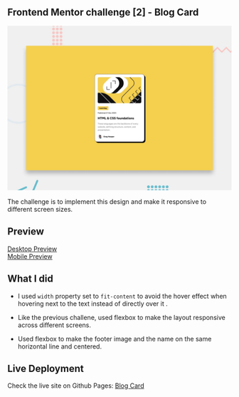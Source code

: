 ## Frontend Mentor challenge [2] - Blog Card

![Challenge](preview.jpg)

The challenge is to implement this design and make it responsive to different screen sizes.

## Preview

[Desktop Preview](./design/desktop-design.jpg)
\
[Mobile Preview](./design/mobile-design.jpg)

## What I did

- I used `width` property set to `fit-content` to avoid the hover effect when hovering next to the text instead of directly over it .

- Like the previous challene, used flexbox to make the layout responsive across different screens.

- Used flexbox to make the footer image and the name on the same horizontal line and centered.

## Live Deployment

Check the live site on Github Pages: [Blog Card](https://zxc-w.github.io/Blog-Card/)
